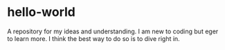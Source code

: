 # hello-world
A repository for my ideas and understanding. I am new to coding but eger to learn more. I think the best way to do so is to dive right in. 
